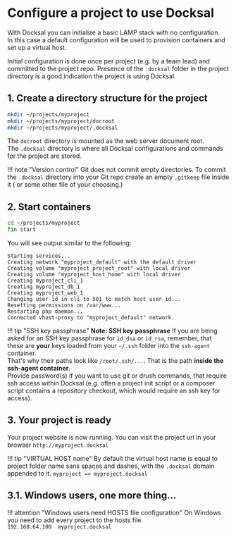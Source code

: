 # Configure a project to use Docksal

With Docksal you can initialize a basic LAMP stack with no configuration.   
In this case a default configuration will be used to provision containers and set up a virtual host.

Initial configuration is done once per project (e.g. by a team lead) and committed to the project repo. 
Presence of the `.docksal` folder in the project directory is a good indication the project is using Docksal.


## 1. Create a directory structure for the project

```bash
mkdir ~/projects/myproject
mkdir ~/projects/myproject/docroot
mkdir ~/projects/myproject/.docksal
```

The `docroot` directory is mounted as the web server document root.  
The `.docksal` directory is where all Docksal configurations and commands for the project are stored.

!!! note "Version control" 
    Git does not commit empty directories. To commit the `.docksal` directory into your Git repo create an empty `.gitkeep` file inside it ( or some other file of your choosing.)

## 2. Start containers

```bash
cd ~/projects/myproject
fin start
```

You will see output similar to the following:

```
Starting services...
Creating network "myproject_default" with the default driver
Creating volume "myproject_project_root" with local driver
Creating volume "myproject_host_home" with local driver
Creating myproject_cli_1
Creating myproject_db_1
Creating myproject_web_1
Changing user id in cli to 501 to match host user id...
Resetting permissions on /var/www...
Restarting php daemon...
Connected vhost-proxy to "myproject_default" network.
```

!!! tip "SSH key passphrase"
    **Note: SSH key passphrase** 
    If you are being asked for an SSH key passphrase for `id_dsa` or `id_rsa`, 
    remember, that these are **your** keys loaded from your `~/.ssh` folder into the `ssh-agent` container.  
    That's why their paths look like `/root/.ssh/...`. That is the path **inside the ssh-agent container**.  
    Provide password(s) if you want to use git or drush commands, that require ssh access within Docksal 
    (e.g. often a project init script or a composer script contains a repository checkout, 
    which would require an ssh key for access).

## 3. Your project is ready

Your project website is now running. You can visit the project url in your browser `http://myproject.docksal`

!!! tip "VIRTUAL HOST name"
    By default the virtual host name is equal to project folder name sans spaces and dashes, with the `.docksal` domain appended to it. `myproject => myproject.docksal`

## 3.1. Windows users, one more thing...

!!! attention "Windows users need HOSTS file configuration"
    On Windows you need to add every project to the hosts file.  
    `192.168.64.100  myproject.docksal`
